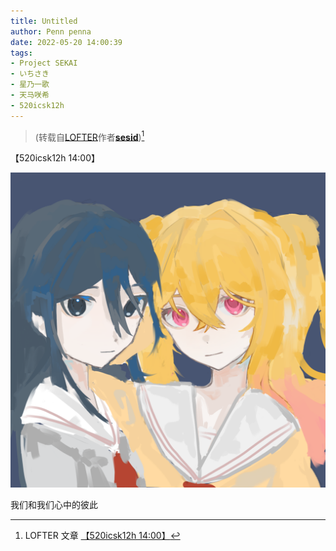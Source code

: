 ```yaml
---
title: Untitled
author: Penn penna
date: 2022-05-20 14:00:39
tags:
- Project SEKAI
- いちさき
- 星乃一歌
- 天马咲希
- 520icsk12h
---
```


> (转载自[LOFTER](https://www.lofter.com/)作者[**sesid**](https://yockasdxcf.lofter.com/))[^*]

【520icsk12h 14:00】

<!-- more -->

![](post-14/content.jpeg)

我们和我们心中的彼此

[^*]: LOFTER 文章 [【520icsk12h 14:00】](https://makooo544.lofter.com/post/30a76194_2b57b8275/)
